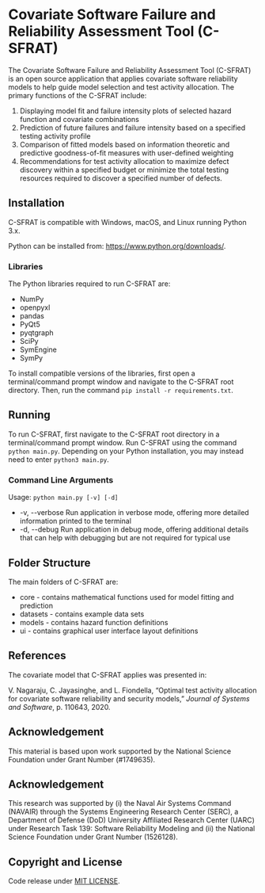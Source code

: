 # Covariate Software Failure and Reliability Assessment Tool (C-SFRAT)
The Covariate Software Failure and Reliability Assessment Tool (C-SFRAT) is an open source application that applies covariate software reliability models to help guide model selection and test activity allocation. The primary functions of the C-SFRAT include:
1.	Displaying model fit and failure intensity plots of selected hazard function and covariate combinations
2.	Prediction of future failures and failure intensity based on a specified testing activity profile
3.	Comparison of fitted models based on information theoretic and predictive goodness-of-fit measures with user-defined weighting
4.	Recommendations for test activity allocation to maximize defect discovery within a specified budget or minimize the total testing resources required to discover a specified number of defects.

## Installation
C-SFRAT is compatible with Windows, macOS, and Linux running Python 3.x.

Python can be installed from: https://www.python.org/downloads/.

### Libraries
The Python libraries required to run C-SFRAT are:
* NumPy
* openpyxl
* pandas
* PyQt5
* pyqtgraph
* SciPy
* SymEngine
* SymPy

To install compatible versions of the libraries, first open a terminal/command prompt window and navigate to the C-SFRAT root directory. Then, run the command `pip install -r requirements.txt`.

## Running
To run C-SFRAT, first navigate to the C-SFRAT root directory in a terminal/command prompt window. Run C-SFRAT using the command `python main.py`. Depending on your Python installation, you may instead need to enter `python3 main.py`.

### Command Line Arguments
Usage: `python main.py [-v] [-d]`
* -v, --verbose Run application in verbose mode, offering more detailed information printed to the terminal
* -d, --debug Run application in debug mode, offering additional details that can help with debugging but are not required for typical use

## Folder Structure
The main folders of C-SFRAT are:
* core - contains mathematical functions used for model fitting and prediction
* datasets - contains example data sets
* models - contains hazard function definitions
* ui - contains graphical user interface layout definitions

## References
The covariate model that C-SFRAT applies was presented in:

V. Nagaraju, C. Jayasinghe, and L. Fiondella, “Optimal test activity allocation for covariate software reliability and security models,” *Journal of Systems and Software*, p. 110643, 2020.

## Acknowledgement
This material is based upon work supported by the National Science Foundation under Grant Number (#1749635).

Acknowledgement
--------------
This research was supported by (i) the Naval Air Systems Command (NAVAIR) through the Systems Engineering Research Center (SERC), a Department of Defense (DoD) University Affiliated Research Center (UARC) under Research Task 139: Software Reliability Modeling and (ii) the National Science Foundation under Grant Number (1526128).


Copyright and License
----------------------
Code release under [MIT LICENSE](https://github.com/LanceFiondella/C-SFRAT/blob/master/LICENSE). 

